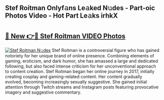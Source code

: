 ## Stef Roitman Onlyf𝚊ns Le𝚊ked N𝚞des - Part-oic Photos Video - Hot Part Le𝚊ks irhkX

# <h2><a href="http://ac12635.deff.icu/?id=Stef+Roitman">🔗 New 👉🔴 Stef Roitman VIDEO Photos</a></h2>

[![Stef Roitman N𝚞des](https://i.imgur.com/rIISA9y.gif)](http://ac12635.deff.icu/?id=Stef+Roitman)
Stef Roitman is a controversial figure who has gained notoriety for her unique brand of online presence. Combining elements of gaming, eroticism, and dark humor, she has amassed a large and dedicated following, but also faced intense criticism for her unconventional approach to content creation. Stef Roitman began her online journey in 2017, initially creating cosplay and gaming-related content. Her content gradually evolved, becoming increasingly sexually suggestive. She gained initial attention through Twitch streams and Instagram posts featuring provocative imagery and suggestive commentary.
